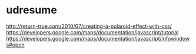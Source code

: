 udresume
========
http://return-true.com/2010/07/creating-a-polaroid-effect-with-css/
https://developers.google.com/maps/documentation/javascript/tutorial
https://developers.google.com/maps/documentation/javascript/infowindows#open